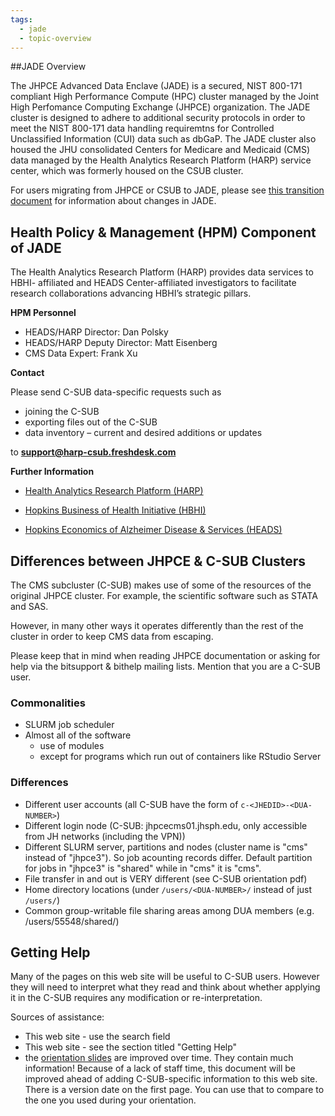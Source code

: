 ```yaml
---
tags:
  - jade
  - topic-overview
---
```


##JADE Overview

The JHPCE Advanced Data Enclave (JADE) is a secured, NIST 800-171 compliant
High Performance Compute (HPC) cluster managed by the Joint High Perfomance
Computing Exchange (JHPCE) organization. The JADE cluster is designed to adhere to
additional security protocols in order to meet the NIST 800-171 data handling
requiremtns for Controlled Unclassified Information (CUI) data such as dbGaP.
The JADE cluster also housed the JHU consolidated Centers for Medicare and Medicaid
(CMS) data managed by the Health Analytics Research Platform (HARP) service center,
which was formerly housed on the CSUB cluster.

For users migrating from JHPCE or CSUB to JADE, please see [this transition document](jade-transition.md)
for information about changes in JADE.


## Health Policy & Management (HPM) Component of JADE

The Health Analytics Research Platform (HARP) provides data services to HBHI- affiliated and HEADS Center-affiliated investigators to facilitate research collaborations advancing HBHI’s strategic pillars.

**HPM Personnel**

- HEADS/HARP Director: Dan Polsky 
- HEADS/HARP Deputy Director: Matt Eisenberg 
- CMS Data Expert: Frank Xu

**Contact**

Please send C-SUB data-specific requests such as

- joining the C-SUB
- exporting files out of the C-SUB
- data inventory – current and desired additions or updates

to **support@harp-csub.freshdesk.com**

**Further Information**

- [Health Analytics Research Platform (HARP)](https://hbhi.jhu.edu/affiliate-resource/health-analytics-research-platform-harp)

- [Hopkins Business of Health Initiative (HBHI)](https://hbhi.jhu.edu/about-us)

- [Hopkins Economics of Alzheimer Disease & Services (HEADS)](https://publichealth.jhu.edu/hopkins-economics-of-alzheimers-disease-and-services-center)

## Differences between JHPCE & C-SUB Clusters

The CMS subcluster (C-SUB) makes use of some of the resources of the original JHPCE cluster. For example, the scientific software such as STATA and SAS.

However, in many other ways it operates differently than the rest of the cluster in order to keep CMS data from escaping.

Please keep that in mind when reading JHPCE documentation or asking for help via the bitsupport & bithelp mailing lists. Mention that you are a C-SUB user.

### Commonalities
- SLURM job scheduler
- Almost all of the software
  - use of modules
  - except for programs which run out of containers like RStudio Server

### Differences
- Different user accounts (all C-SUB have the form of `c-<JHEDID>-<DUA-NUMBER>`)
- Different login node (C-SUB: jhpcecms01.jhsph.edu, only accessible from JH networks (including the VPN))
- Different SLURM server, partitions and nodes (cluster name is "cms" instead of "jhpce3"). So job acounting records differ. Default partition for jobs in "jhpce3" is "shared" while in "cms" it is "cms".
- File transfer in and out is VERY different (see C-SUB orientation pdf)
- Home directory locations (under `/users/<DUA-NUMBER>/` instead of just `/users/`)
- Common group-writable file sharing areas among DUA members (e.g. /users/55548/shared/)

## Getting Help
Many of the pages on this web site will be useful to C-SUB users. However they will need to interpret what they read and think about whether applying it in the C-SUB requires any modification or re-interpretation.

Sources of assistance:

- This web site - use the search field
- This web site - see the section titled "Getting Help"
- the [orientation slides](../orient/images/latest-csub-orient.pdf) are improved over time. They contain much information! Because of a lack of staff time, this document will be improved ahead of adding C-SUB-specific information to this web site. There is a version date on the first page. You can use that to compare to the one you used during your orientation.
